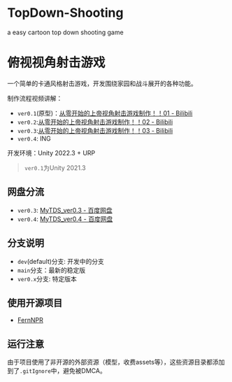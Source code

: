 # TopDown-Shooting

a easy cartoon top down shooting game

# 俯视视角射击游戏

一个简单的卡通风格射击游戏，开发围绕家园和战斗展开的各种功能。

制作流程视频讲解：
- `ver0.1`(原型)：[从零开始的上帝视角射击游戏制作！！01 - Bilibili](https://www.bilibili.com/video/BV1Uh4y1N7sK)
- `ver0.2`:[从零开始的上帝视角射击游戏制作！！02 - Bilibili](https://www.bilibili.com/video/BV1uN411u7cH)
- `ver0.3`:[从零开始的上帝视角射击游戏制作！！03 - Bilibili](https://www.bilibili.com/video/BV1Me411y7hL)
- `ver0.4`: ING

开发环境：Unity 2022.3 + URP
> `ver0.1`为Unity 2021.3

## 网盘分流

- `ver0.3`: [MyTDS_ver0.3 - 百度网盘](https://pan.baidu.com/s/1vr8mtwS2_PJGXnEvzui6Zw?pwd=z7t5)
- `ver0.4`: [MyTDS_ver0.4 - 百度网盘](https://pan.baidu.com/s/1O8IEs6cBlJfFOBy-eB2ayQ?pwd=zyin)

## 分支说明

- `dev`(default)分支: 开发中的分支
- `main`分支：最新的稳定版
- `ver0.x`分支: 特定版本

## 使用开源项目

- [FernNPR](https://github.com/FernRP/FernRP)

## 运行注意

由于项目使用了非开源的外部资源（模型，收费assets等），这些资源目录都添加到了`.gitIgnore`中，避免被DMCA。